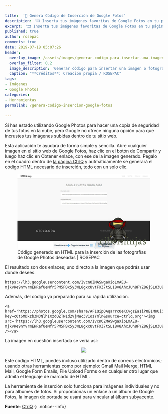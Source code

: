 ```yaml
---

title:  '🔨 Genera Código de Inserción de Google Fotos'
description: '🎞 Inserta tus imágenes favoritas de Google Fotos en tu página web o sitio Online favorito a través de un código de inserción en HTML generado automáticamente.'
excerpt: '🎞 Inserta tus imágenes favoritas de Google Fotos en tu página web o sitio Online favorito a través de un código de inserción en HTML generado automáticamente.'
published: true
author: rosepac
comments: true
date: 2019-07-18 05:07:26
header:
  overlay_image: /assets/images/generar-codigo-para-insertar-una-imagen-de-google-fotos.jpg
  overlay_filter: 0.2
  image_description: 'Generar código para insertar una imagen o fotografía de Google Photos | ROSEPAC'
  caption: "**Créditos**: Creación propia / ROSEPAC"
tags:
- Imágenes
- Google Photos
categories:
- Herramientas
permalink: /genera-codigo-insercion-google-fotos

---
```

Si has estado utilizando Google Photos para hacer una copia de seguridad de tus fotos en la nube, pero Google no ofrece ninguna opción para que incrustes tus imágenes subidas dentro de tu sitio web.

Esta aplicación te ayudará de forma simple y sencilla. Abre cualquier imagen en el sitio web de Google Fotos, haz clic en el botón de Compartir y luego haz clic en Obtener enlace, con ese de la imagen generado. Pegalo en el cuadro dentro de [la página CtrlQ](https://ctrlq.org/google/photos) y autmáticamente se generará el código HTML necesario de inserción, todo con un solo clic.

<figure>
    <a href="/assets/images/codigo-generado-en-HTML-para-la-insercion-de-la-fotografia-de-Google-Photos-deseada.jpg" class="image-popup"><img src="/assets/images/codigo-generado-en-HTML-para-la-insercion-de-la-fotografia-de-Google-Photos-deseada.jpg"></a>
    <figcaption>Código generado en HTML para la inserción de las fotografías de Google Photos deseadas | ROSEPAC</figcaption>
</figure>

El resultado son dos enlaces; uno directo a la imagen que podrás usar donde desees.
```
https://lh3.googleusercontent.com/IvcnOZMASwgaXioLmAEU-mjkvKe9nYvrmEHRafUeMfr5PM5PBx5y3WL8gxxUvtFXZ7tSL18v8AhxJUh8FYZ8GjSLO3UEqjAilE1G5AlyGvIHHtAbhYDkmL5uvrIU0RJOT8IygUnqdA=w2400
```
Además, del código ya preparado para su rápida utilización.
```
<a href='https://photos.google.com/share/AF1QipOAqarrcOeKCvgzEa1iPOB1MKUi5fBgUH5Q6JvpA48RVk4yO_6cumqt_saBiegp_Q?key=c0t6MDkzb3M3NlhIXzdQZTN1d2VjMWc3V1ozYmln&source=ctrlq.org'><img src='https://lh3.googleusercontent.com/IvcnOZMASwgaXioLmAEU-mjkvKe9nYvrmEHRafUeMfr5PM5PBx5y3WL8gxxUvtFXZ7tSL18v8AhxJUh8FYZ8GjSLO3UEqjAilE1G5AlyGvIHHtAbhYDkmL5uvrIU0RJOT8IygUnqdA=w2400' /></a>
```
La imagen en cuestión insertada se vería así:

<center><a href='https://photos.google.com/share/AF1QipOAqarrcOeKCvgzEa1iPOB1MKUi5fBgUH5Q6JvpA48RVk4yO_6cumqt_saBiegp_Q?key=c0t6MDkzb3M3NlhIXzdQZTN1d2VjMWc3V1ozYmln&source=ctrlq.org'><img src='https://lh3.googleusercontent.com/IvcnOZMASwgaXioLmAEU-mjkvKe9nYvrmEHRafUeMfr5PM5PBx5y3WL8gxxUvtFXZ7tSL18v8AhxJUh8FYZ8GjSLO3UEqjAilE1G5AlyGvIHHtAbhYDkmL5uvrIU0RJOT8IygUnqdA=w2400' /></a></center>

Este código HTML, puedes incluso utilizarlo dentro de correos electrónicos; usando otras herramientas como por ejemplo: Gmail Mail Merge, HTML Mail, Google Form Emails, File Upload Forms o en cualquier otro lugar que admita el lenguaje de marcado de HTML.

La herramienta de inserción solo funciona para imágenes individuales y no para álbumes de fotos. Si proporcionas un enlace a un álbum de Google Fotos, la imagen de portada se usará para vincular al álbum subyacente.

**Fuente**: [CtrlQ](https://kutt.it/ctrlqfotos "Enlace a la Página Web Oficial de Control Q")
{: .notice--info}